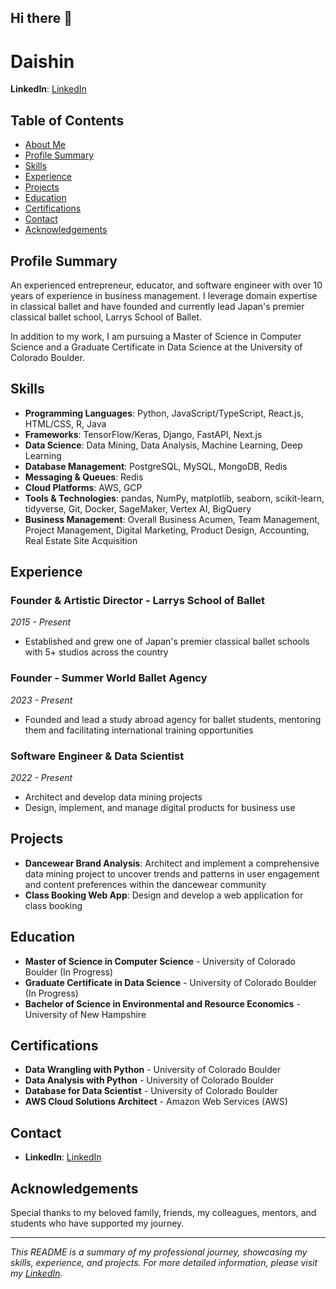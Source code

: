 ## Hi there 👋

# Daishin

**LinkedIn**: [LinkedIn](https://www.linkedin.com/in/daishinmurooka/)

## Table of Contents

- [About Me](#about-me)
- [Profile Summary](#profile-summary)
- [Skills](#skills)
- [Experience](#experience)
- [Projects](#projects)
- [Education](#education)
- [Certifications](#certifications)
- [Contact](#contact)
- [Acknowledgements](#acknowledgements)

## Profile Summary

An experienced entrepreneur, educator, and software engineer with over 10 years of experience in business management. I leverage domain expertise in classical ballet and have founded and currently lead Japan's premier classical ballet school, Larrys School of Ballet.

In addition to my work, I am pursuing a Master of Science in Computer Science and a Graduate Certificate in Data Science at the University of Colorado Boulder.

## Skills

- **Programming Languages**: Python, JavaScript/TypeScript, React.js, HTML/CSS, R, Java
- **Frameworks**: TensorFlow/Keras, Django, FastAPI, Next.js
- **Data Science**: Data Mining, Data Analysis, Machine Learning, Deep Learning
- **Database Management**: PostgreSQL, MySQL, MongoDB, Redis
- **Messaging & Queues**: Redis
- **Cloud Platforms**: AWS, GCP
- **Tools & Technologies**: pandas, NumPy, matplotlib, seaborn, scikit-learn, tidyverse, Git, Docker, SageMaker, Vertex AI, BigQuery
- **Business Management**: Overall Business Acumen, Team Management, Project Management, Digital Marketing, Product Design, Accounting, Real Estate Site Acquisition

## Experience

### Founder & Artistic Director - Larrys School of Ballet
*2015 - Present*
- Established and grew one of Japan's premier classical ballet schools with 5+ studios across the country

### Founder - Summer World Ballet Agency
*2023 - Present*
- Founded and lead a study abroad agency for ballet students, mentoring them and facilitating international training opportunities

### Software Engineer & Data Scientist
*2022 - Present*
- Architect and develop data mining projects
- Design, implement, and manage digital products for business use

## Projects

- **Dancewear Brand Analysis**: Architect and implement a comprehensive data mining project to uncover trends and patterns in user engagement and content preferences within the dancewear community
- **Class Booking Web App**: Design and develop a web application for class booking

## Education

- **Master of Science in Computer Science** - University of Colorado Boulder (In Progress)
- **Graduate Certificate in Data Science** - University of Colorado Boulder (In Progress)
- **Bachelor of Science in Environmental and Resource Economics** - University of New Hampshire

## Certifications

- **Data Wrangling with Python** - University of Colorado Boulder
- **Data Analysis with Python** - University of Colorado Boulder
- **Database for Data Scientist** - University of Colorado Boulder
- **AWS Cloud Solutions Architect** - Amazon Web Services (AWS)

## Contact

- **LinkedIn**: [LinkedIn](https://www.linkedin.com/in/daishinmurooka/)

## Acknowledgements

Special thanks to my beloved family, friends, my colleagues, mentors, and students who have supported my journey.

---

*This README is a summary of my professional journey, showcasing my skills, experience, and projects. For more detailed information, please visit my [LinkedIn](https://www.linkedin.com/in/daishinmurooka/).*

<!--
**dmurooka/dmurooka** is a ✨ _special_ ✨ repository because its `README.md` (this file) appears on your GitHub profile.
